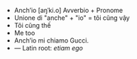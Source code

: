 - Anch’io	[aŋˈki.o]	Avverbio + Pronome  
- Unione di "anche" + "io" = tôi cũng vậy
- Tôi cũng thế
- Me too
- Anch’io mi chiamo Gucci.
- —	Latin root: *etiam ego*